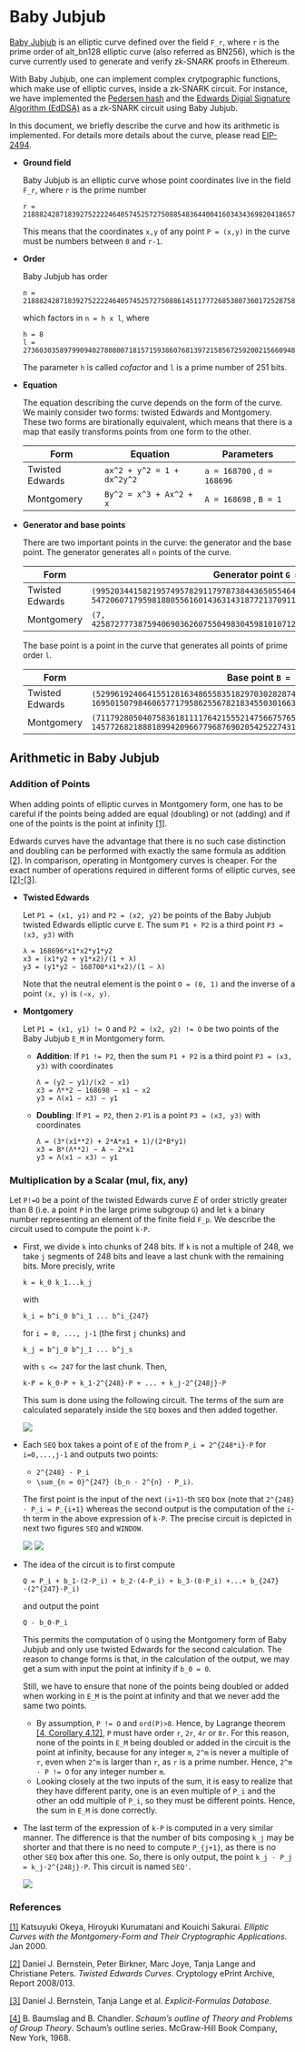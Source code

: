 # Baby Jubjub

[Baby Jubjub](https://github.com/ethereum/EIPs/pull/2494) is an elliptic curve defined over the field `F_r`, where `r` is the prime order of alt_bn128 elliptic curve (also referred as BN256), which is the curve currently used to generate and verify zk-SNARK proofs in Ethereum. 

With Baby Jubjub, one can implement complex crytpographic functions, which make use of elliptic curves, inside a zk-SNARK circuit. For instance, we have implemented the [Pedersen hash](https://github.com/iden3/circomlib/tree/organization/circuits/crypto/hash_functions/pedersen_w4) and the [Edwards Digial Signature Algorithm (EdDSA)](https://github.com/iden3/circomlib/tree/organization/circuits/crypto/signatures/eddsa) as a zk-SNARK circuit using Baby Jubjub.

In this document, we briefly describe the curve and how its arithmetic is implemented. For details more details about the curve, please read [EIP-2494](https://github.com/ethereum/EIPs/pull/2494).

- **Ground field**

	Baby Jubjub is an elliptic curve whose point coordinates live in the field `F_r`, where `r` is the prime number 
	```
	r = 21888242871839275222246405745257275088548364400416034343698204186575808495617
	``` 
	This means that the coordinates `x,y` of any point `P = (x,y)` in the curve must be numbers between `0` and `r-1`.

- **Order**

	Baby Jubjub has order 
	```
	n = 21888242871839275222246405745257275088614511777268538073601725287587578984328
	```
	which factors in `n = h x l`, where
	```
	h = 8
	l = 2736030358979909402780800718157159386076813972158567259200215660948447373041
	```
	The parameter `h` is called *cofactor* and `l` is a prime number of 251 bits. 

- **Equation**

	The equation describing the curve depends on the form of the curve. We mainly consider two forms: twisted Edwards and Montgomery. These two forms are birationally equivalent, which means that there is a map that easily transforms points from one form to the other. 

	| Form         | Equation 	    | Parameters |
	| ------------ | -------------  | -------------       |
	| Twisted Edwards | `ax^2 + y^2 = 1 + dx^2y^2` | `a = 168700` , `d = 168696` |
	| Montgomery | `By^2 = x^3 + Ax^2 + x` | `A = 168698` , `B = 1` |

- **Generator and base points**

	There are two important points in the curve: the generator and the base point. The generator generates all `n` points of the curve.

	| Form         | Generator point `G = (x,y)`	    | 
	| ------------ | -------------  			|
	| Twisted Edwards | `(995203441582195749578291179787384436505546430278305826713579947235728471134,  5472060717959818805561601436314318772137091100104008585924551046643952123905)` |
	| Montgomery | `(7, 4258727773875940690362607550498304598101071202821725296872974770776423442226)` |

	The base point is a point in the curve that generates all points of prime order `l`.

	| Form         | Base point `B = (x,y)`	    | 
	| ------------ | -------------  			|
	| Twisted Edwards | `(5299619240641551281634865583518297030282874472190772894086521144482721001553, 16950150798460657717958625567821834550301663161624707787222815936182638968203)` |
	| Montgomery | `(7117928050407583618111176421555214756675765419608405867398403713213306743542, 14577268218881899420966779687690205425227431577728659819975198491127179315626)` |

## Arithmetic in Baby Jubjub

### Addition of Points

When adding points of elliptic curves in Montgomery form, one has to be careful if the points being added are equal (doubling) or not (adding) and if one of the points is the point at infinity [[1]](http://citeseerx.ist.psu.edu/viewdoc/download?doi=10.1.1.559.7774&rep=rep1&type=pdf). 

Edwards curves have the advantage that there is no such case distinction and 
doubling can be performed with exactly the same formula as addition [[2]](https://eprint.iacr.org/2008/013.pdf). 
In comparison, operating in Montgomery curves is cheaper. 
For the exact number of operations required in different forms of elliptic curves, 
see [[2]-](https://eprint.iacr.org/2008/013.pdf)[[3]](https://www.hyperelliptic.org/EFD/).

- **Twisted Edwards**

	Let `P1 = (x1, y1)` and `P2 = (x2, y2)` be points of the Baby Jubjub twisted Edwards elliptic curve `E`. The sum `P1 + P2` is a third point `P3 = (x3, y3)` with
	```
	λ = 168696*x1*x2*y1*y2
	x3 = (x1*y2 + y1*x2)/(1 + λ)
	y3 = (y1*y2 − 168700*x1*x2)/(1 − λ)
	```

	Note that the neutral element is the point `O = (0, 1)` and the inverse of a point `(x, y)` is `(−x, y)`.

- **Montgomery**

	Let `P1 = (x1, y1) != O` and `P2 = (x2, y2) != O` be two points of the Baby Jubjub `E_M` in Montgomery form. 
	
	- **Addition**: If `P1 != P2`, then the sum `P1 + P2` is a third point `P3 = (x3, y3)` with coordinates

		```
		Λ = (y2 − y1)/(x2 − x1)
		x3 = Λ**2 − 168698 − x1 − x2
		y3 = Λ(x1 − x3) − y1
		```
	- **Doubling**: If `P1 = P2`, then `2·P1` is a point `P3 = (x3, y3)` with coordinates

		```
		Λ = (3*(x1**2) + 2*A*x1 + 1)/(2*B*y1)
		x3 = B*(Λ**2) − A − 2*x1
		y3 = Λ(x1 − x3) − y1
		```

### Multiplication by a Scalar (mul, fix, any)

Let `P!=O` be a point of the twisted Edwards curve $E$ of order strictly greater than 8 (i.e. a point `P` in the large prime subgroup `G`) and let `k` a binary number representing an element of the finite field `F_p`. We describe the circuit used to compute the point `k·P`.
	 	
- First, we divide `k` into chunks of 248 bits. If `k` is not a multiple of 248, we take `j` segments of 248 bits and leave a last chunk with the remaining bits. More precisly, write 
	``` 
	k = k_0 k_1...k_j
	```
	with
	```
	k_i = b^i_0 b^i_1 ... b^i_{247}	
	``` 
	for `i = 0, ..., j-1` (the first `j` chunks) and
    
	```
	k_j = b^j_0 b^j_1 ... b^j_s 
	```
	with `s <= 247` for the last chunk. Then,  
	```
	k·P = k_0·P + k_1·2^{248}·P + ... + k_j·2^{248j}·P
	```
    
    This sum is done using the following circuit. The terms of the sum are calculated separately inside the `SEQ` boxes and then added together. 

    ![](https://i.imgur.com/bpy9M0L.png)

- Each `SEQ` box takes a point of `E` of the from `P_i = 2^{248*i}·P` for `i=0,...,j-1` and outputs two points:
	- `2^{248} · P_i` 
	- `\sum_{n = 0}^{247} (b_n · 2^{n} · P_i)`. 

    The first point is the input of the next `(i+1)`-th `SEQ` box (note that `2^{248} · P_i = P_{i+1}` whereas the second output is the computation of the `i`-th term in the above expression of `k·P`. The precise circuit is depicted in next two figures `SEQ` and `WINDOW`.
	
    ![](https://i.imgur.com/J4U55ij.png)
    ![](https://i.imgur.com/y9mWrn9.png)



    
- The idea of the circuit is to first compute
    ```
    Q = P_i + b_1·(2·P_i) + b_2·(4·P_i) + b_3·(8·P_i) +...+ b_{247}·(2^{247}·P_i)
    ```
    and output the point
	```
    Q - b_0·P_i
    ```
	This permits the computation of `Q` using the Montgomery form of Baby Jubjub and only use twisted Edwards for the second calculation. The reason to change forms is that, in the calculation of the output, we may get a sum with input the point at infinity if `b_0 = 0`. 
	
	Still, we have to ensure that none of the points being doubled or added when working in `E_M` is the point at infinity and that we never add the same two points. 
	
    - By assumption, `P != O` and `ord(P)>8`. Hence, by Lagrange theorem [[4, Corollary 4.12]](http://poincare.matf.bg.ac.rs/~zarkom/Book_Shaums_Group_theory.pdf), `P` must have order `r`, `2r`, `4r` or `8r`. For this reason, none of the points in `E_M` being doubled or added in the circuit is the point at infinity, because for any integer `m`,  `2^m` is never a multiple of `r`, even when `2^m` is larger than `r`, as `r` is a prime number. Hence, `2^m · P != O` for any integer number `m`.
    - Looking closely at the two inputs of the sum, it is easy to realize that they have different parity, one is an even multiple of `P_i` and the other an odd multiple of `P_i`, so they must be different points. Hence, the sum in `E_M` is done correctly.
	
-  The last term of the expression of `k·P` is computed in a very similar manner. The difference is that the number of bits composing `k_j` may be shorter and that there is no need to compute `P_{j+1}`, as there is no other `SEQ` box after this one. So, there is only output, the point `k_j · P_j = k_j·2^{248j}·P`. This circuit is named `SEQ'`.

    ![](https://i.imgur.com/y6VSKpo.png)
    
### References

[[1]](http://citeseerx.ist.psu.edu/viewdoc/download?doi=10.1.1.559.7774&rep=rep1&type=pdf) Katsuyuki Okeya,  Hiroyuki Kurumatani and Kouichi Sakurai. _Elliptic Curves with the Montgomery-Form and Their Cryptographic Applications_. Jan 2000.

[[2]](https://eprint.iacr.org/2008/013.pdf) Daniel J. Bernstein, Peter Birkner, Marc Joye, Tanja Lange and Christiane Peters. _Twisted Edwards Curves_. Cryptology ePrint Archive, Report 2008/013. 

[[3]](https://www.hyperelliptic.org/EFD/) Daniel J. Bernstein, Tanja Lange et al. _Explicit-Formulas Database_.

[[4]](http://poincare.matf.bg.ac.rs/~zarkom/Book_Shaums_Group_theory.pdf) B. Baumslag and B. Chandler. _Schaum’s outline of Theory and Problems of Group Theory_. Schaum’s outline series. McGraw-Hill Book Company, New York, 1968.

